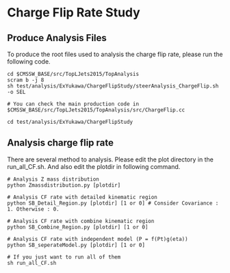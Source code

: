 # Charge Flip Rate Study

## Produce Analysis Files

To produce the root files used to analysis the charge flip rate, please run the following code.

```
cd $CMSSW_BASE/src/TopLJets2015/TopAnalysis
scram b -j 8
sh test/analysis/ExYukawa/ChargeFlipStudy/steerAnalysis_ChargeFlip.sh -o SEL

# You can check the main production code in $CMSSW_BASE/src/TopLJets2015/TopAnalysis/src/ChargeFlip.cc

cd test/analysis/ExYukawa/ChargeFlipStudy

```

## Analysis charge flip rate

There are several method to analysis. Please edit the plot directory in the run\_all\_CF.sh. And also edit the plotdir in following command.

```
# Analysis Z mass distribution
python Zmassdistribution.py [plotdir]

# Analysis CF rate with detailed kinematic region
python SB_Detail_Region.py [plotdir] [1 or 0] # Consider Covariance : 1. Otherwise : 0.

# Analysis CF rate with combine kinematic region
python SB_Combine_Region.py [plotdir] [1 or 0]

# Analysis CF rate with independent model (P = f(Pt)g(eta))
python SB_seperateModel.py [plotdir] [1 or 0]

# If you just want to run all of them
sh run_all_CF.sh
```

